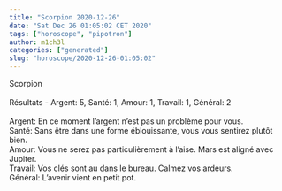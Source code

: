 ```yaml
---
title: "Scorpion 2020-12-26"
date: "Sat Dec 26 01:05:02 CET 2020"
tags: ["horoscope", "pipotron"]
author: m1ch3l
categories: ["generated"]
slug: "horoscope/2020-12-26-01:05:02"
---
```


Scorpion<br>
<br>
Résultats - Argent: 5, Santé: 1, Amour: 1, Travail: 1, Général: 2<br>
<br>
Argent:  En ce moment l’argent n’est pas un problème pour vous. <br>
Santé:   Sans être dans une forme éblouissante, vous vous sentirez plutôt bien. <br>
Amour:   Vous ne serez pas particulièrement à l’aise. Mars est aligné avec Jupiter.<br>
Travail: Vos clés sont au dans le bureau. Calmez vos ardeurs.<br>
Général: L’avenir vient en petit pot.<br>
